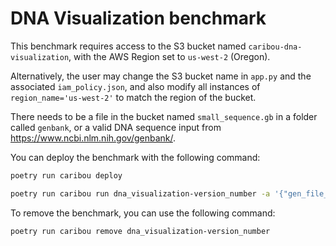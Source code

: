 # DNA Visualization benchmark

This benchmark requires access to the S3 bucket named `caribou-dna-visualization`,
with the AWS Region set to `us-west-2` (Oregon).

Alternatively, the user may change the S3 bucket name in `app.py` and the associated `iam_policy.json`, 
and also modify all instances of `region_name='us-west-2'` to match the region of the bucket.

There needs to be a file in the bucket named `small_sequence.gb` in a folder called `genbank`, 
or a valid DNA sequence input from https://www.ncbi.nlm.nih.gov/genbank/.

You can deploy the benchmark with the following command:

```bash		
poetry run caribou deploy	
```
```bash
poetry run caribou run dna_visualization-version_number -a '{"gen_file_name": "small_sequence.gb"}'
```

To remove the benchmark, you can use the following command:
```bash
poetry run caribou remove dna_visualization-version_number
```